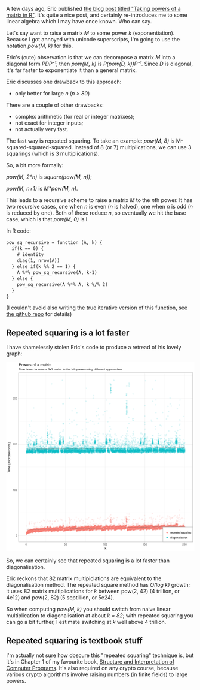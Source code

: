 [brutal]: #title "Fast (Matrix) Exponentiation in R"
[brutal]: #author "David Jones"
[brutal]: #date "2017-08-11"

A few days ago,
Eric published
[the blog post titled "Taking powers of a matrix in R"](https://eric.netlify.com/2017/08/08/taking-powers-of-a-matrix-in-r/).
It's quite a nice post,
and certainly re-introduces me to some linear algebra which I
may have once known.
Who can say.

Let's say want to raise a matrix *M* to some power *k*
(exponentiation).
Because I got annoyed with unicode superscripts,
I'm going to use the notation *pow(M, k)* for this.

Eric's (cute) observation is that we can decompose a matrix *M*
into a diagonal form *PDP⁻¹*;
then *pow(M, k)* is *P(pow(D, k))P⁻¹*.
Since *D* is diagonal, it's far faster to exponentiate it than
a general matrix.

Eric discusses one drawback to this approach:

- only better for large *n* (*n > 80*)

There are a couple of other drawbacks:

- complex arithmetic (for real or integer matrixes);
- not exact for integer inputs;
- not actually very fast.

The fast way is repeated squaring.
To take an example:
*pow(M, 8)* is
M-squared-squared-squared.
Instead of 8 (or 7) multiplications,
we can use 3 squarings (which is 3 multiplications).

So, a bit more formally:

*pow(M, 2\*n)* is *square(pow(M, n))*;

*pow(M, n+1)* is *M\*pow(M, n)*.

This leads to a recursive scheme
to raise a matrix *M* to the *n*th power.
It has two recursive cases,
one when *n* is even (*n* is halved),
one when *n* is odd (*n* is reduced by one).
Both of these reduce *n*,
so eventually we hit the base case,
which is that *pow(M, 0)* is I.

In R code:

    pow_sq_recursive = function (A, k) {
      if(k == 0) {
        # identity
        diag(1, nrow(A))
      } else if(k %% 2 == 1) {
        A %*% pow_sq_recursive(A, k-1)
      } else {
        pow_sq_recursive(A %*% A, k %/% 2)
      }
    }

(I couldn't avoid also writing the true iterative
version of this function,
see [the github repo](https://github.com/drj11/R-square-exponentiation) for details)

## Repeated squaring is a lot faster

I have shamelessly stolen Eric's code
to produce a retread of his lovely graph:

![Powers of a matrix](../image/pow.png "Timings of M raised to power k, for various k")

So, we can certainly see that repeated squaring
is a lot faster than diagonalisation.

Eric reckons that 82 matrix multipiclations are equivalent to the
diagonalisation method.
The repeated square method has *O(log k)* growth;
it uses 82 matrix multiplications for
*k* between pow(2, 42) (4 trillion, or 4e12)
and pow(2, 82) (5 septillion, or 5e24).

So when computing *pow(M, k)* you should switch
from naive linear multiplication
to diagonalisation at about
*k = 82*;
with repeated squaring you can go a bit further,
I estimate switching at *k* well above 4 trillion.

## Repeated squaring is textbook stuff

I'm actually not sure how obscure this
"repeated squaring" technique is,
but it's in Chapter 1 of my favourite book,
[Structure and Interpretation of Computer Programs](https://mitpress.mit.edu/sicp/chapter1/node15.html).
It's also required on any crypto course,
because various crypto algorithms involve raising numbers
(in finite fields) to large powers.

